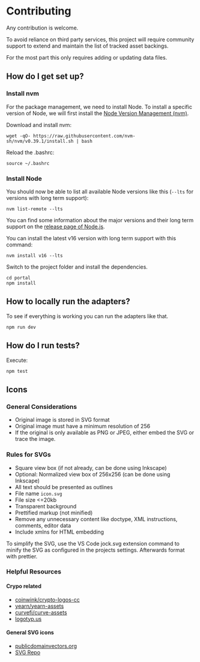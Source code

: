 # Contributing

Any contribution is welcome.

To avoid reliance on third party services, this project will require community support to extend
and maintain the list of tracked asset backings.

For the most part this only requires adding or updating data files.

## How do I get set up?

### Install nvm

For the package management, we need to install Node. To install a specific version of Node,
we will first install the [Node Version Management (nvm)](https://github.com/nvm-sh/nvm).

Download and install nvm:

```shell
wget -qO- https://raw.githubusercontent.com/nvm-sh/nvm/v0.39.1/install.sh | bash
```

Reload the .bashrc:

```shell
source ~/.bashrc
```

### Install Node

You should now be able to list all available Node versions like this (`--lts` for versions with long term support):

```shell
nvm list-remote --lts
```

You can find some information about the major versions and their long term support on the [release page of Node.js](https://nodejs.org/en/about/releases/).

You can install the latest v16 version with long term support with this command:

```shell
nvm install v16 --lts
```

Switch to the project folder and install the dependencies.

```shell
cd portal
npm install
```

## How to locally run the adapters?

To see if everything is working you can run the adapters like that.

```shell
npm run dev
```

## How do I run tests?

Execute:

```shell
npm test
```

## Icons

### General Considerations

-   Original image is stored in SVG format
-   Original image must have a minimum resolution of 256
-   If the original is only available as PNG or JPEG, either embed the SVG
    or trace the image.

### Rules for SVGs

-   Square view box (if not already, can be done using Inkscape)
-   Optional: Normalized view box of 256x256 (can be done using Inkscape)
-   All text should be presented as outlines
-   File name `icon.svg`
-   File size <=20kb
-   Transparent background
-   Prettified markup (not minified)
-   Remove any unnecessary content like doctype, XML instructions, comments, editor data
-   Include xmlns for HTML embedding

To simplify the SVG, use the VS Code jock.svg extension command
to minify the SVG as configured in the projects settings.
Afterwards format with prettier.

### Helpful Resources

#### Crypo related

-   [coinwink/crypto-logos-cc](https://github.com/coinwink/crypto-logos-cc)
-   [yearn/yearn-assets](https://github.com/yearn/yearn-assets)
-   [curvefi/curve-assets](https://github.com/curvefi/curve-assets)
-   [logotyp.us](https://logotyp.us/)

#### General SVG icons

-   [publicdomainvectors.org](https://publicdomainvectors.org/)
-   [SVG Repo](https://www.svgrepo.com/)
